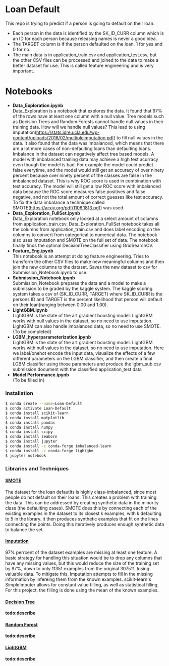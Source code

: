 # Loan Default

This repo is trying to predict if a person is going to default on their loan.

- Each person in the data is identified by the SK_ID_CURR column which is an ID for each person because releasing names is never a good idea.
- The TARGET column is if the person defaulted on the loan. 1 for yes and 0 for no.
- The main data is in application_train.csv and application_test.csv, but the other CSV files can be processed and joined to the data to make a better dataset for use. This is called feature engineering and is very important.

# Notebooks

- **Data_Exploration.ipynb** <br/>
  Data_Exploration is a notebook that explores the data. It found that 97% of the rows have at least one column with a null value. Tree models such as Decision Trees and Random Forests cannot handle null values in their training data.
  How will we handle null values? This lead to using imputation(https://stats.idre.ucla.edu/wp-content/uploads/2016/02/multipleimputation.pdf) to fill null values in the data. It also found that the data was imbalanced, which means that there are a lot more cases of non-defaulting loans than defaulting loans. Imbalance in the dataset can negatively affect tree based models. A model with imbalanced training data may achieve a high test acurracy even though the model is bad. For example the model could predict false everytime, and the model would still get an accuracy of over ninety percent because over ninety percent of the classes are false in the imbalanced dataset. This is why ROC score is used in combination with test accuracy. The model will still get a low ROC score with imbalanced data because the ROC score measures false positives and false negative, and not the total amount of correct guesses like test accuracy. To fix the data imbalance a technique called SMOTE(https://arxiv.org/pdf/1106.1813.pdf) was used.
- **Data_Exploration_FullSet.ipynb** <br/>
  Data_Exploration notebook only looked at a select amount of columns from application_train.csv. Data_Exploration_FullSet notebook takes all the columns from application_train.csv and does label encoding on the columns to convert from categorical to numerical data. The notebook also uses imputation and SMOTE on the full set of data. The notebook finally finds the optimal DecisionTreeClassifier using GridSearchCV.
- **Feature_Eng.ipynb** <br/>
  This notebook is an attempt at doing feature engineering.
  Tries to transform the other CSV files to make new meaningful columns and then join the new columns to the dataset. Saves the new dataset to csv for Submission_Notebook.ipynb to use.
- **Submission_Notebook.ipynb** <br/>
  Submission_Notebook prepares the data and a model to make a submission to be graded by the kaggle system.
  The kaggle scoring system takes a csv of (SK_ID_CURR, TARGET) where SK_ID_CURR is the persons ID and TARGET is the percent likelihood that person will default on their loan(ranging between 0.00 and 1.00).
- **LightGBM.ipynb** <br/>
  LightGBM is the state of the art gradient boosting model. LightGBM works with null values in the dataset, so no need to use imputation.
  LightGBM can also handle imbalanced data, so no need to use SMOTE.
  {To be completed}
- **LGBM_hyperparameterization.ipynb** <br/>
  LightGBM is the state of the art gradient boosting model. LightGBM works with null values in the dataset, so no need to use imputation.
  Here we label/onehot encode the input data, visualize the effects of a few different parameters on the LGBM classifier, and then create a final LGBM classifier using those parameters and produce the lgbm_sub.csv submission document with the classified application_test data
- **Model Performance.ipynb** <br/>
  {To be filled in}

### Installation

```sh
$ conda create --name=Loan-Default
$ conda activate Loan-Default
$ conda install scikit-learn
$ conda install matplotlib
$ conda install pandas
$ conda install numpy
$ conda install scipy
$ conda install seaborn
$ conda install jupyter
$ conda install -c conda-forge imbalanced-learn
$ conda install -c conda-forge lightgbm
$ jupyter notebook
```

### Libraries and Techniques

#### [SMOTE](https://arxiv.org/pdf/1106.1813.pdf)

The dataset for the loan defautlts is highly class-imbalanced, since most people do not default on their loans. This creates a problem with training the data. This can be addressed by creating synthetic data in the minority class (the defaulting cases). SMOTE does this by connecting each of the existing examples in the dataset to its closest k examples, with k defaulting to 5 in the library. it then produces synthetic examples that fit on the lines connecting the points. Doing this iteratively produces enough synthetic data to balance the set.

#### [Imputation](https://stats.idre.ucla.edu/wp-content/uploads/2016/02/multipleimputation.pdf)

97% perrcent of the dataset examples are missing at least one feature. A basic strategy for handling this situation would be to drop any columns that have any missing values, but this would reduce the size of the training set by 97%, down to only 11351 examples from the original 307511, losing valuable data. To mitigate this, Imputation attempts to fill in the missing information by infereing them from the known examples. scikit-learn's SimpleImputer allows for constant value filling, as well as statistical filling. For this project, the filling is done using the mean of the known examples.

#### [Decision Tree](https://hunch.net/~coms-4771/quinlan.pdf)

**todo:describe**

#### [Random Forest](https://www.stat.berkeley.edu/~breiman/randomforest2001.pdf)

**todo:describe**

#### [LightGBM]([https://papers.nips.cc/paper/6907-lightgbm-a-highly-efficient-gradient-boosting-decision-tree.pdf)

**todo:describe**
